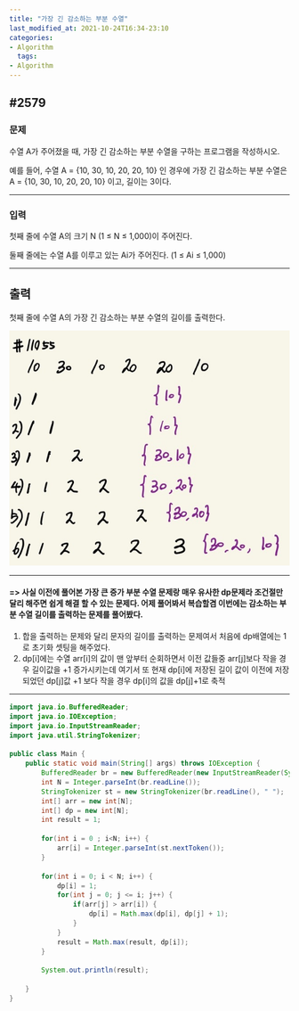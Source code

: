 ```yaml
---
title: "가장 긴 감소하는 부분 수열"
last_modified_at: 2021-10-24T16:34-23:10
categories:
- Algorithm
  tags:
- Algorithm
---
```


## #2579

### 문제

수열 A가 주어졌을 때, 가장 긴 감소하는 부분 수열을 구하는 프로그램을 작성하시오.

예를 들어, 수열 A = {10, 30, 10, 20, 20, 10} 인 경우에 가장 긴 감소하는 부분 수열은 A = {10, 30, 10, 20, 20, 10}  이고, 길이는 3이다.

---

### 입력

첫째 줄에 수열 A의 크기 N (1 ≤ N ≤ 1,000)이 주어진다.

둘째 줄에는 수열 A를 이루고 있는 Ai가 주어진다. (1 ≤ Ai ≤ 1,000)

---

## 출력

첫째 줄에 수열 A의 가장 긴 감소하는 부분 수열의 길이를 출력한다.

![11722](/assets/image/algo/11722.jpg)

---

#### => 사실 이전에 풀어본 가장 큰 증가 부분 수열 문제랑 매우 유사한 dp문제라 조건절만 달리 해주면 쉽게 해결 할 수 있는 문제다. 어제 풀어봐서 복습할겸 이번에는 감소하는 부분 수열 길이를 출력하는 문제를 풀어봤다.

1. 합을 출력하는 문제와 달리 문자의 길이를 출력하는 문제여서 처음에 dp배열에는 1로 초기화 셋팅을 해주었다.
2. dp[i]에는 수열 arr[i]의 값이 맨 앞부터 순회하면서 이전 값들중 arr[j]보다 작을 경우 길이값을 +1 증가시키는데 여기서 또 현재 dp[i]에 저장된 길이 값이 이전에 저장되었던 dp[j]값 +1 보다 작을 경우 dp[i]의 값을 dp[j]+1로 축적

---

```java
import java.io.BufferedReader;
import java.io.IOException;
import java.io.InputStreamReader;
import java.util.StringTokenizer;

public class Main {
    public static void main(String[] args) throws IOException {
        BufferedReader br = new BufferedReader(new InputStreamReader(System.in));
        int N = Integer.parseInt(br.readLine());
        StringTokenizer st = new StringTokenizer(br.readLine(), " ");
        int[] arr = new int[N];
        int[] dp = new int[N];
        int result = 1;

        for(int i = 0 ; i<N; i++) {
            arr[i] = Integer.parseInt(st.nextToken());
        }

        for(int i = 0; i < N; i++) {
            dp[i] = 1;
            for(int j = 0; j <= i; j++) {
                if(arr[j] > arr[i]) {
                    dp[i] = Math.max(dp[i], dp[j] + 1);
                }
            }
            result = Math.max(result, dp[i]);
        }
  
        System.out.println(result);

    }
}
```

